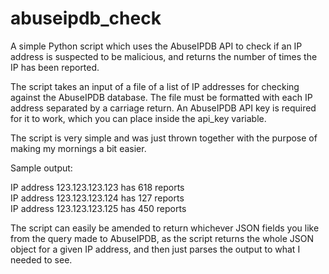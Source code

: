 # abuseipdb_check

A simple Python script which uses the AbuseIPDB API to check if an IP address is suspected to be malicious, and returns the number of times the IP has been reported.

The script takes an input of a file of a list of IP addresses for checking against the AbuseIPDB database. The file must be formatted with each IP address separated by a carriage return. An AbuseIPDB API key is required for it to work, which you can place inside the api_key variable.

The script is very simple and was just thrown together with the purpose of making my mornings a bit easier.

Sample output:

IP address 123.123.123.123 has 618 reports  
IP address 123.123.123.124 has 127 reports  
IP address 123.123.123.125 has 450 reports  

The script can easily be amended to return whichever JSON fields you like from the query made to AbuseIPDB, as the script returns the whole JSON object for a given IP address, and then just parses the output to what I needed to see.

